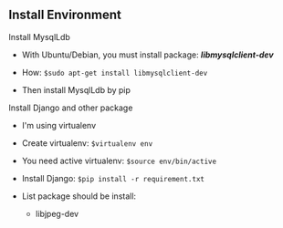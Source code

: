 ## Install Environment

Install MysqlLdb

* With Ubuntu/Debian, you must install package: _**libmysqlclient-dev**_

* How: ``$sudo apt-get install libmysqlclient-dev``

* Then install MysqlLdb by pip

Install Django and other package

* I'm using virtualenv

* Create virtualenv: ``$virtualenv env``

* You need active virtualenv: ``$source env/bin/active``

* Install Django: ``$pip install -r requirement.txt``

* List package should be install:

    * libjpeg-dev

